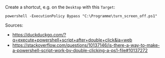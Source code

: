 Create a shortcut, e.g. on the `Desktop` with this `Target`:

    powershell -ExecutionPolicy Bypass "C:\Programme\turn_screen_off.ps1"

Sources:
- https://duckduckgo.com/?q=execute+powershell+script+after+double+click&ia=web
- https://stackoverflow.com/questions/10137146/is-there-a-way-to-make-a-powershell-script-work-by-double-clicking-a-ps1-file#10137272

